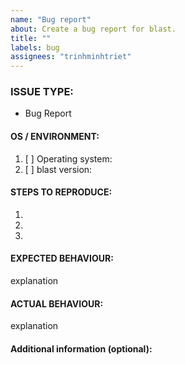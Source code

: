 ```yaml
---
name: "Bug report"
about: Create a bug report for blast.
title: ""
labels: bug
assignees: "trinhminhtriet"
---
```


<!---
1. Verify first that your issue/request is not already reported on GitHub.

2. PLEASE FILL OUT ALL REQUIRED INFORMATION BELOW! Otherwise it might take more time to properly handle this bug report.
-->

### ISSUE TYPE:

- Bug Report

#### OS / ENVIRONMENT:

1. [ ] Operating system:
2. [ ] blast version:

#### STEPS TO REPRODUCE:

1.
2.
3.

#### EXPECTED BEHAVIOUR:

explanation

#### ACTUAL BEHAVIOUR:

explanation

#### Additional information (optional):
